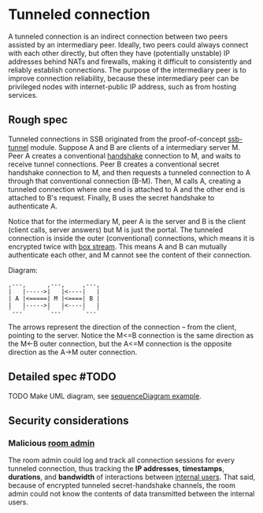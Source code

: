 # Tunneled connection

A tunneled connection is an indirect connection between two peers assisted by an intermediary peer. Ideally, two peers could always connect with each other directly, but often they have (potentially unstable) IP addresses behind NATs and firewalls, making it difficult to consistently and reliably establish connections. The purpose of the intermediary peer is to improve connection reliability, because these intermediary peer can be privileged nodes with internet-public IP address, such as from hosting services. 

## Rough spec

Tunneled connections in SSB originated from the proof-of-concept [ssb-tunnel](https://github.com/ssbc/ssb-tunnel) module. Suppose A and B are clients of a intermediary server M. Peer A creates a conventional [handshake](https://ssbc.github.io/scuttlebutt-protocol-guide/#handshake) connection to M, and waits to receive tunnel connections. Peer B creates a conventional secret handshake connection to M, and then requests a tunneled connection to A through that conventional connection (B-M). Then, M calls A, creating a tunneled connection where one end is attached to A and the other end is attached to B's request. Finally, B uses the secret handshake to authenticate A.

Notice that for the intermediary M, peer A is the server and B is the client (client calls, server answers) but M is just the portal. The tunneled connection is inside the outer (conventional) connections, which means it is encrypted twice with [box stream](https://ssbc.github.io/scuttlebutt-protocol-guide/#box-stream). This means A and B can mutually authenticate each other, and M cannot see the content of their connection.

Diagram:

```
,---,      ,---,     ,---,
|   |----->|   |<----|   |
| A |<=====| M |<====| B |
|   |----->|   |<----|   |
`---`      `---`     `---`
```

The arrows represent the direction of the connection – from the client, pointing to the server. Notice the M<=B connection is the same direction as the M<-B outer connection, but the A<=M connection is the opposite direction as the A->M outer connection.

## Detailed spec #TODO

TODO Make UML diagram, see [sequenceDiagram example](../Misc/sequenceDiagram%20example.md).

## Security considerations

### Malicious [room admin](../Stakeholders/Room%20admin.md)

The room admin could log and track all connection sessions for every tunneled connection, thus tracking the **IP addresses**, **timestamps**, **durations**, and **bandwidth** of interactions between [internal users](../Stakeholders/Internal%20user.md). That said, because of encrypted tunneled secret-handshake channels, the room admin could not know the contents of data transmitted between the internal users.

